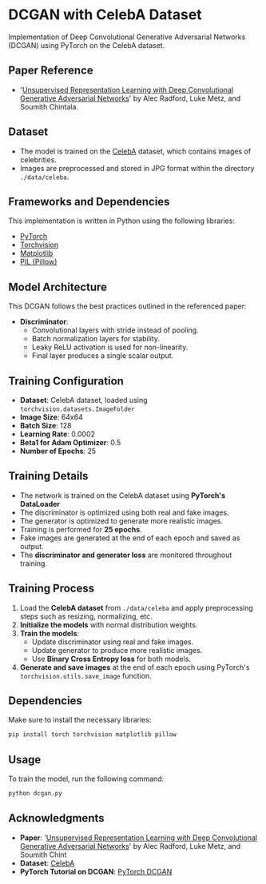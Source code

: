 # DCGAN with CelebA Dataset

Implementation of Deep Convolutional Generative Adversarial Networks (DCGAN) using PyTorch on the CelebA dataset.

## Paper Reference

- '[Unsupervised Representation Learning with Deep Convolutional Generative Adversarial Networks](https://arxiv.org/pdf/1511.06434.pdf)' by Alec Radford, Luke Metz, and Soumith Chintala.

## Dataset

- The model is trained on the [CelebA](http://mmlab.ie.cuhk.edu.hk/projects/CelebA.html) dataset, which contains images of celebrities.
- Images are preprocessed and stored in JPG format within the directory `./data/celeba`.

## Frameworks and Dependencies

This implementation is written in Python using the following libraries:

- [PyTorch](https://pytorch.org/)
- [Torchvision](https://pytorch.org/vision/stable/index.html)
- [Matplotlib](https://matplotlib.org/)
- [PIL (Pillow)](https://pillow.readthedocs.io/en/stable/)

## Model Architecture

This DCGAN follows the best practices outlined in the referenced paper:

- **Discriminator**:
  - Convolutional layers with stride instead of pooling.
  - Batch normalization layers for stability.
  - Leaky ReLU activation is used for non-linearity.
  - Final layer produces a single scalar output.

## Training Configuration

- **Dataset**: CelebA dataset, loaded using `torchvision.datasets.ImageFolder`
- **Image Size**: 64x64
- **Batch Size**: 128
- **Learning Rate**: 0.0002
- **Beta1 for Adam Optimizer**: 0.5
- **Number of Epochs**: 25

## Training Details

- The network is trained on the CelebA dataset using **PyTorch's DataLoader**
- The discriminator is optimized using both real and fake images.
- The generator is optimized to generate more realistic images.
- Training is performed for **25 epochs**.
- Fake images are generated at the end of each epoch and saved as output.
- The **discriminator and generator loss** are monitored throughout training.

## Training Process

1. Load the **CelebA dataset** from `./data/celeba` and apply preprocessing steps such as resizing, normalizing, etc.
2. **Initialize the models** with normal distribution weights.
3. **Train the models**:
   - Update discriminator using real and fake images.
   - Update generator to produce more realistic images.
   - Use **Binary Cross Entropy loss** for both models.
4. **Generate and save images** at the end of each epoch using PyTorch's `torchvision.utils.save_image` function.

## Dependencies

Make sure to install the necessary libraries:

```bash
pip install torch torchvision matplotlib pillow
```

## Usage

To train the model, run the following command:

```bash
python dcgan.py
```

## Acknowledgments

- **Paper**: '[Unsupervised Representation Learning with Deep Convolutional Generative Adversarial Networks](https://arxiv.org/pdf/1511.06434.pdf)' by Alec Radford, Luke Metz, and Soumith Chint
- **Dataset**: [CelebA](http://mmlab.ie.cuhk.edu.hk/projects/CelebA.html)
- **PyTorch Tutorial on DCGAN**: [PyTorch DCGAN](https://pytorch.org/tutorials/beginner/dcgan_faces_tutorial.html)

